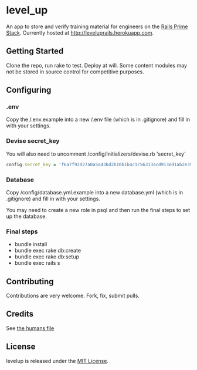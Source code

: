 level_up
=========

An app to store and verify training material for engineers on the [Rails Prime Stack](http://words.steveklabnik.com/rails-has-two-default-stacks). Currently hosted at http://leveluprails.herokuapp.com.

Getting Started
---------------

Clone the repo, run rake to test. Deploy at will. Some content modules
may not be stored in source control for competitive purposes.

## Configuring

### .env
Copy the /.env.example into a new /.env file (which is in .gitignore) and fill in with your settings.


### Devise secret_key
You will also need to uncomment /config/initializers/devise.rb 'secret_key'

```ruby
config.secret_key = 'f6a7f92d27a0a5a43bd2b10b1b4c1c56313acd913ed1ab2e35b'
```

### Database

Copy /config/database.yml.example into a new database.yml (which is in .gitignore) and fill in with your settings.

You may need to create a new role in psql and then run the final steps to set up the database.

### Final steps

- bundle install
- bundle exec rake db:create
- bundle exec rake db:setup
- bundle exec rails s

Contributing
------------

Contributions are very welcome. Fork, fix, submit pulls.

Credits
-------

See [the humans file](public/humans.txt)

License
-------

levelup is released under the [MIT License](https://github.com/jmmastey/levelup/blob/master/MIT-LICENSE).
